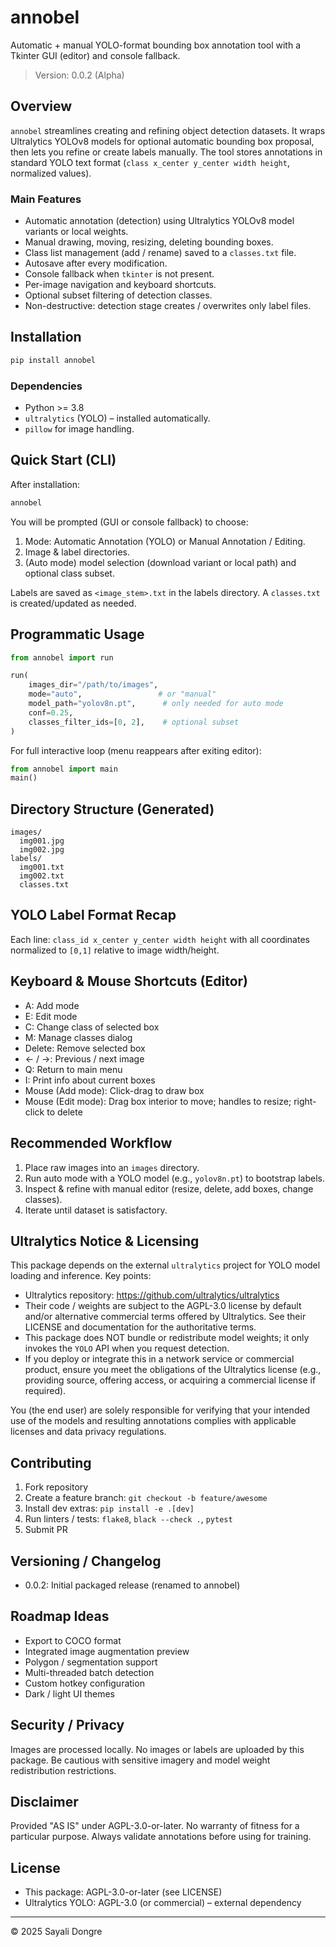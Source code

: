 # annobel

Automatic + manual YOLO-format bounding box annotation tool with a Tkinter GUI
(editor) and console fallback.

> Version: 0.0.2 (Alpha)

## Overview
`annobel` streamlines creating and refining object detection datasets. It
wraps Ultralytics YOLOv8 models for optional automatic bounding box proposal,
then lets you refine or create labels manually. The tool stores annotations in
standard YOLO text format (`class x_center y_center width height`, normalized
values).

### Main Features
- Automatic annotation (detection) using Ultralytics YOLOv8 model variants or local weights.
- Manual drawing, moving, resizing, deleting bounding boxes.
- Class list management (add / rename) saved to a `classes.txt` file.
- Autosave after every modification.
- Console fallback when `tkinter` is not present.
- Per-image navigation and keyboard shortcuts.
- Optional subset filtering of detection classes.
- Non-destructive: detection stage creates / overwrites only label files.

## Installation
```bash
pip install annobel
```

### Dependencies
- Python >= 3.8
- `ultralytics` (YOLO) – installed automatically.
- `pillow` for image handling.

## Quick Start (CLI)
After installation:
```bash
annobel
```
You will be prompted (GUI or console fallback) to choose:
1. Mode: Automatic Annotation (YOLO) or Manual Annotation / Editing.
2. Image & label directories.
3. (Auto mode) model selection (download variant or local path) and optional class subset.

Labels are saved as `<image_stem>.txt` in the labels directory. A `classes.txt`
is created/updated as needed.

## Programmatic Usage
```python
from annobel import run  

run(
    images_dir="/path/to/images",
    mode="auto",                 # or "manual"
    model_path="yolov8n.pt",      # only needed for auto mode
    conf=0.25,
    classes_filter_ids=[0, 2],    # optional subset
)
```
For full interactive loop (menu reappears after exiting editor):
```python
from annobel import main
main()
```

## Directory Structure (Generated)
```
images/
  img001.jpg
  img002.jpg
labels/
  img001.txt
  img002.txt
  classes.txt
```

## YOLO Label Format Recap
Each line: `class_id x_center y_center width height` with all coordinates
normalized to `[0,1]` relative to image width/height.

## Keyboard & Mouse Shortcuts (Editor)
- A: Add mode
- E: Edit mode
- C: Change class of selected box
- M: Manage classes dialog
- Delete: Remove selected box
- ← / →: Previous / next image
- Q: Return to main menu
- I: Print info about current boxes
- Mouse (Add mode): Click-drag to draw box
- Mouse (Edit mode): Drag box interior to move; handles to resize; right-click to delete

## Recommended Workflow
1. Place raw images into an `images` directory.
2. Run auto mode with a YOLO model (e.g., `yolov8n.pt`) to bootstrap labels.
3. Inspect & refine with manual editor (resize, delete, add boxes, change classes).
4. Iterate until dataset is satisfactory.

## Ultralytics Notice & Licensing
This package depends on the external `ultralytics` project for YOLO model
loading and inference. Key points:
- Ultralytics repository: https://github.com/ultralytics/ultralytics
- Their code / weights are subject to the AGPL-3.0 license by default and/or
  alternative commercial terms offered by Ultralytics. See their LICENSE and
  documentation for the authoritative terms.
- This package does NOT bundle or redistribute model weights; it only invokes
  the `YOLO` API when you request detection.
- If you deploy or integrate this in a network service or commercial product,
  ensure you meet the obligations of the Ultralytics license (e.g., providing
  source, offering access, or acquiring a commercial license if required).

You (the end user) are solely responsible for verifying that your intended use
of the models and resulting annotations complies with applicable licenses and
data privacy regulations.

## Contributing
1. Fork repository
2. Create a feature branch: `git checkout -b feature/awesome`
3. Install dev extras: `pip install -e .[dev]`
4. Run linters / tests: `flake8`, `black --check .`, `pytest`
5. Submit PR

## Versioning / Changelog
- 0.0.2: Initial packaged release (renamed to annobel)

## Roadmap Ideas
- Export to COCO format
- Integrated image augmentation preview
- Polygon / segmentation support
- Multi-threaded batch detection
- Custom hotkey configuration
- Dark / light UI themes

## Security / Privacy
Images are processed locally. No images or labels are uploaded by this package.
Be cautious with sensitive imagery and model weight redistribution restrictions.

## Disclaimer
Provided "AS IS" under AGPL-3.0-or-later. No warranty of fitness for a particular
purpose. Always validate annotations before using for training.

## License
- This package: AGPL-3.0-or-later (see LICENSE)
- Ultralytics YOLO: AGPL-3.0 (or commercial) – external dependency

---
© 2025 Sayali Dongre
